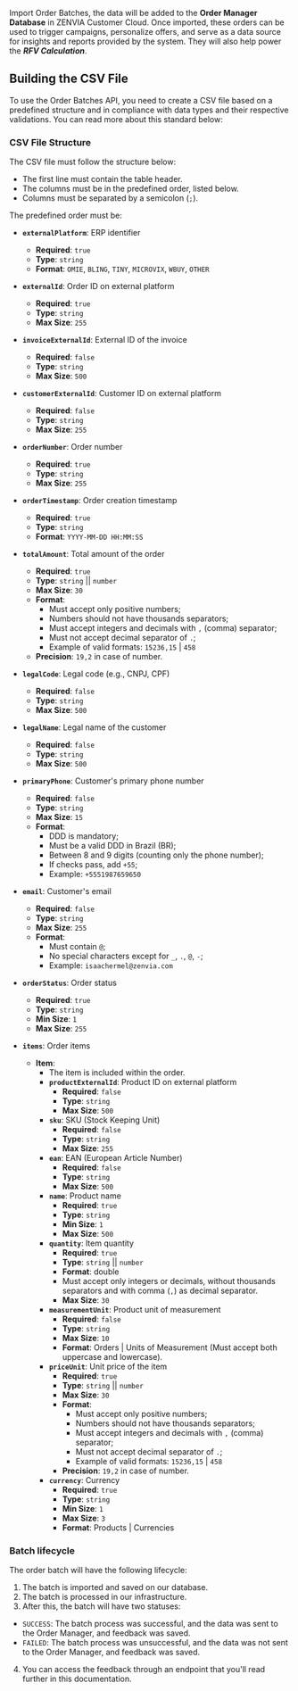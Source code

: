 Import Order Batches, the data will be added to the **Order Manager Database** in ZENVIA Customer Cloud. Once imported, these orders can be used to trigger campaigns, personalize offers, and serve as a data source for insights and reports provided by the system. They will also help power the **_RFV Calculation_**.


## Building the CSV File


To use the Order Batches API, you need to create a CSV file based on a predefined structure and in compliance with data types and their respective validations. You can read more about this standard below:


### CSV File Structure


The CSV file must follow the structure below:


- The first line must contain the table header.
- The columns must be in the predefined order, listed below.
- Columns must be separated by a semicolon (`;`).


The predefined order must be:


- **`externalPlatform`**: ERP identifier
  - **Required**: `true`
  - **Type**: `string`
  - **Format**: `OMIE`, `BLING`, `TINY`, `MICROVIX`, `WBUY`, `OTHER`

- **`externalId`**: Order ID on external platform
  - **Required**: `true`
  - **Type**: `string`
  - **Max Size**: `255`

- **`invoiceExternalId`**: External ID of the invoice
  - **Required**: `false`
  - **Type**: `string`
  - **Max Size**: `500`

- **`customerExternalId`**: Customer ID on external platform
  - **Required**: `false`
  - **Type**: `string`
  - **Max Size**: `255`

- **`orderNumber`**: Order number
  - **Required**: `true`
  - **Type**: `string`
  - **Max Size**: `255`

- **`orderTimestamp`**: Order creation timestamp
  - **Required**: `true`
  - **Type**: `string`
  - **Format**: `YYYY-MM-DD HH:MM:SS`

- **`totalAmount`**: Total amount of the order
  - **Required**: `true`
  - **Type**: `string` || `number`
  - **Max Size**: `30`
  - **Format**:
    - Must accept only positive numbers;
    - Numbers should not have thousands separators;
    - Must accept integers and decimals with `,` (comma) separator;
    - Must not accept decimal separator of `.`;
    - Example of valid formats: `15236,15` | `458`
  - **Precision**: `19,2` in case of number.

- **`legalCode`**: Legal code (e.g., CNPJ, CPF)
  - **Required**: `false`
  - **Type**: `string`
  - **Max Size**: `500`

- **`legalName`**: Legal name of the customer
  - **Required**: `false`
  - **Type**: `string`
  - **Max Size**: `500`

- **`primaryPhone`**: Customer's primary phone number
  - **Required**: `false`
  - **Type**: `string`
  - **Max Size**: `15`
  - **Format**:
    - DDD is mandatory;
    - Must be a valid DDD in Brazil (BR);
    - Between 8 and 9 digits (counting only the phone number);
    - If checks pass, add `+55`;
    - Example: `+5551987659650`

- **`email`**: Customer's email
  - **Required**: `false`
  - **Type**: `string`
  - **Max Size**: `255`
  - **Format**:
    - Must contain `@`;
    - No special characters except for `_`, `.`, `@`, `-`;
    - Example: `isaachermel@zenvia.com`

- **`orderStatus`**: Order status
  - **Required**: `true`
  - **Type**: `string`
  - **Min Size**: `1`
  - **Max Size**: `255`


- **`items`**: Order items
  - **Item**:
    - The item is included within the order.
    - **`productExternalId`**: Product ID on external platform
      - **Required**: `false`
      - **Type**: `string`
      - **Max Size**: `500`
    - **`sku`**: SKU (Stock Keeping Unit)
      - **Required**: `false`
      - **Type**: `string`
      - **Max Size**: `255`
    - **`ean`**: EAN (European Article Number)
      - **Required**: `false`
      - **Type**: `string`
      - **Max Size**: `500`
    - **`name`**: Product name
      - **Required**: `true`
      - **Type**: `string`
      - **Min Size**: `1`
      - **Max Size**: `500`
    - **`quantity`**: Item quantity
      - **Required**: `true`
      - **Type**: `string` || `number`
      - **Format**: double
      - Must accept only integers or decimals, without thousands separators and with comma (`,`) as decimal separator.
      - **Max Size**: `30`
    - **`measurementUnit`**: Product unit of measurement
      - **Required**: `false`
      - **Type**: `string`
      - **Max Size**: `10`
      - **Format**: Orders | Units of Measurement (Must accept both uppercase and lowercase).
    - **`priceUnit`**: Unit price of the item
      - **Required**: `true`
      - **Type**: `string` || `number`
      - **Max Size**: `30`
      - **Format**:
        - Must accept only positive numbers;
        - Numbers should not have thousands separators;
        - Must accept integers and decimals with `,` (comma) separator;
        - Must not accept decimal separator of `.`;
        - Example of valid formats: `15236,15` | `458`
      - **Precision**: `19,2` in case of number.
    - **`currency`**: Currency
      - **Required**: `true`
      - **Type**: `string`
      - **Min Size**: `1`
      - **Max Size**: `3`
      - **Format**: Products | Currencies


### Batch lifecycle


The order batch will have the following lifecycle:


1. The batch is imported and saved on our database.
2. The batch is processed in our infrastructure.
3. After this, the batch will have two statuses:


- `SUCCESS`: The batch process was successful, and the data was sent to the Order Manager, and feedback was saved.
- `FAILED`: The batch process was unsuccessful, and the data was not sent to the Order Manager, and feedback was saved.


4. You can access the feedback through an endpoint that you'll read further in this documentation.
